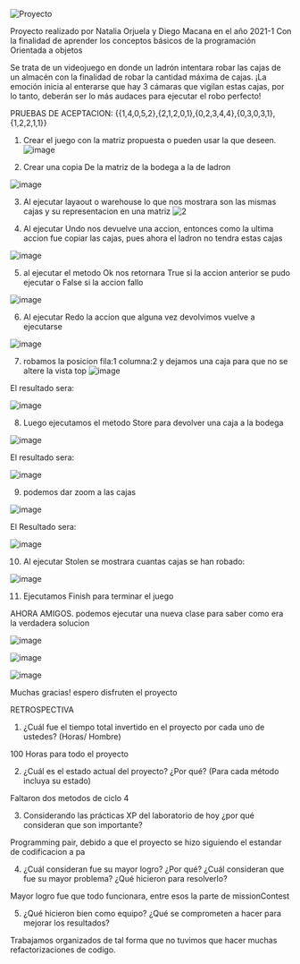 ![Proyecto](https://user-images.githubusercontent.com/59974540/114288818-fccb6900-9a37-11eb-8080-73cfb368a661.png)

Proyecto realizado por Natalia Orjuela y Diego Macana en el año 2021-1 Con la finalidad de aprender los conceptos básicos de la programación Orientada a objetos 

Se trata de un videojuego en donde un ladrón intentara robar las cajas de un almacén con la finalidad de robar la cantidad máxima de cajas. ¡La emoción inicia al enterarse que hay 3 cámaras que vigilan estas cajas, por lo tanto, deberán ser lo más audaces para ejecutar el robo perfecto!

PRUEBAS DE ACEPTACION:
{{1,4,0,5,2},{2,1,2,0,1},{0,2,3,4,4},{0,3,0,3,1},{1,2,2,1,1}}

1. Crear el juego con la matriz propuesta o pueden usar la que deseen.
![image](https://user-images.githubusercontent.com/59974540/114289552-7b2b0980-9a3e-11eb-98ce-10d73e4460d1.png)

2. Crear una copia De la matriz de la bodega a la de ladron

![image](https://user-images.githubusercontent.com/59974540/114289596-de1ca080-9a3e-11eb-9bb8-b33a3b88ceae.png)

3. Al ejecutar layaout o warehouse lo que nos mostrara son las mismas cajas y su representacion en una matriz
![2](https://user-images.githubusercontent.com/59974540/114289663-6a2ec800-9a3f-11eb-8f11-8bb8d474180a.png)

4. Al ejecutar Undo nos devuelve una accion, entonces como la ultima accion fue copiar las cajas, pues ahora el ladron no tendra estas cajas

![image](https://user-images.githubusercontent.com/59974540/114289700-9e09ed80-9a3f-11eb-9ae8-6912233cf018.png)

5. al ejecutar el metodo Ok nos retornara True si la accion anterior se pudo ejecutar o False si la accion fallo

![image](https://user-images.githubusercontent.com/59974540/114289739-ce518c00-9a3f-11eb-989f-1a6b18633c0d.png)

6. Al ejecutar Redo la accion que alguna vez devolvimos vuelve a ejecutarse

![image](https://user-images.githubusercontent.com/59974540/114289755-f640ef80-9a3f-11eb-855d-173ce7ea436c.png)

7. robamos la posicion fila:1 columna:2 y dejamos una caja para que no se altere la vista top 
![image](https://user-images.githubusercontent.com/59974540/114289826-9eef4f00-9a40-11eb-8e7a-831b8341fe39.png)

El resultado sera: 

![image](https://user-images.githubusercontent.com/59974540/114289841-b3cbe280-9a40-11eb-8f95-0df07f61125d.png)

8. Luego ejecutamos el metodo Store para devolver una caja a la bodega

![image](https://user-images.githubusercontent.com/59974540/114289906-17561000-9a41-11eb-8dc6-3b896fb8719d.png)

El resultado sera:

![image](https://user-images.githubusercontent.com/59974540/114289912-2210a500-9a41-11eb-9b2a-894f475f1c13.png)

9. podemos dar zoom a las cajas 

![image](https://user-images.githubusercontent.com/59974540/114289931-4a000880-9a41-11eb-8d56-8d2222421a82.png)

El Resultado sera:

![image](https://user-images.githubusercontent.com/59974540/114289979-9c412980-9a41-11eb-9f2c-bf8697dbb47e.png)

10. Al ejecutar Stolen se mostrara cuantas cajas se han robado:

![image](https://user-images.githubusercontent.com/59974540/114289997-c1359c80-9a41-11eb-921f-112a2b9665bb.png)

11. Ejecutamos Finish para terminar el juego

AHORA AMIGOS. podemos ejecutar una nueva clase para saber como era la verdadera solucion

![image](https://user-images.githubusercontent.com/59974540/114290032-107bcd00-9a42-11eb-9704-5a1afe4382e1.png)

![image](https://user-images.githubusercontent.com/59974540/114290041-2db09b80-9a42-11eb-8d09-2f5a1977d7e4.png)

![image](https://user-images.githubusercontent.com/59974540/114290046-49b43d00-9a42-11eb-8e93-659843d70ff4.png)


Muchas gracias! espero disfruten el proyecto


RETROSPECTIVA

1. ¿Cuál fue el tiempo total invertido en el proyecto por cada uno de ustedes? (Horas/
Hombre)

100 Horas para todo el proyecto 

2. ¿Cuál es el estado actual del proyecto? ¿Por qué? (Para cada método incluya su
estado)

Faltaron dos metodos de ciclo 4

3. Considerando las prácticas XP del laboratorio de hoy ¿por qué consideran que son
importante?

Programming pair, debido a que el proyecto se hizo siguiendo el estandar de codificacion a pa

4. ¿Cuál consideran fue su mayor logro? ¿Por qué? ¿Cuál consideran que fue su mayor
problema? ¿Qué hicieron para resolverlo?

Mayor logro fue que todo funcionara, entre esos la parte de missionContest

5. ¿Qué hicieron bien como equipo? ¿Qué se comprometen a hacer para mejorar los
resultados? 

Trabajamos organizados de tal forma que no tuvimos que hacer muchas refactorizaciones de codigo.




